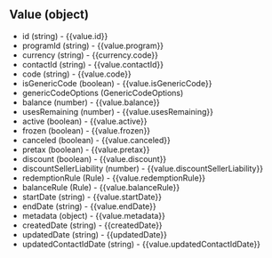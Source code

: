 ## Value (object)
+ id (string) - {{value.id}}
+ programId (string) - {{value.program}}
+ currency (string) - {{currency.code}}
+ contactId (string) - {{value.contactId}}
+ code (string) - {{value.code}}
+ isGenericCode (boolean) - {{value.isGenericCode}}
+ genericCodeOptions (GenericCodeOptions)
+ balance (number) - {{value.balance}}
+ usesRemaining (number) - {{value.usesRemaining}}
+ active (boolean) - {{value.active}}
+ frozen (boolean) - {{value.frozen}}
+ canceled (boolean) - {{value.canceled}}
+ pretax (boolean) - {{value.pretax}}
+ discount (boolean) - {{value.discount}}
+ discountSellerLiability (number) - {{value.discountSellerLiability}}
+ redemptionRule (Rule) - {{value.redemptionRule}}
+ balanceRule (Rule) - {{value.balanceRule}}
+ startDate (string) - {{value.startDate}}
+ endDate (string) - {{value.endDate}}
+ metadata (object) - {{value.metadata}}
+ createdDate (string) - {{createdDate}}
+ updatedDate (string) - {{updatedDate}}
+ updatedContactIdDate (string) - {{value.updatedContactIdDate}}
